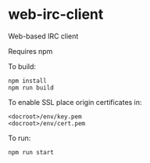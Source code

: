 # web-irc-client
Web-based IRC client

Requires npm
 
To build:
```
npm install
npm run build
```

To enable SSL place origin certificates in:
```
<docroot>/env/key.pem
<docroot>/env/cert.pem
```

To run:
```
npm run start
```
